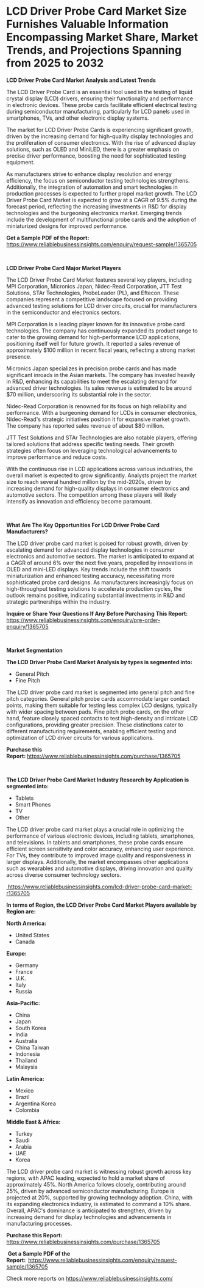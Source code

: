 <p><h1>LCD Driver Probe Card Market Size Furnishes Valuable Information Encompassing Market Share, Market Trends, and Projections Spanning from 2025 to 2032</h1></p><p><strong>LCD Driver Probe Card Market Analysis and Latest Trends</strong></p>
<p><p>The LCD Driver Probe Card is an essential tool used in the testing of liquid crystal display (LCD) drivers, ensuring their functionality and performance in electronic devices. These probe cards facilitate efficient electrical testing during semiconductor manufacturing, particularly for LCD panels used in smartphones, TVs, and other electronic display systems. </p><p>The market for LCD Driver Probe Cards is experiencing significant growth, driven by the increasing demand for high-quality display technologies and the proliferation of consumer electronics. With the rise of advanced display solutions, such as OLED and MiniLED, there is a greater emphasis on precise driver performance, boosting the need for sophisticated testing equipment. </p><p>As manufacturers strive to enhance display resolution and energy efficiency, the focus on semiconductor testing technologies strengthens. Additionally, the integration of automation and smart technologies in production processes is expected to further propel market growth. The LCD Driver Probe Card Market is expected to grow at a CAGR of 9.5% during the forecast period, reflecting the increasing investments in R&D for display technologies and the burgeoning electronics market. Emerging trends include the development of multifunctional probe cards and the adoption of miniaturized designs for improved performance.</p></p>
<p><strong>Get a Sample PDF of the Report:&nbsp;</strong> <a href="https://www.reliablebusinessinsights.com/enquiry/request-sample/1365705?utm_campaign=3003&utm_medium=2&utm_source=Github&utm_content=ia&utm_term=22032025&utm_id=lcd-driver-probe-card">https://www.reliablebusinessinsights.com/enquiry/request-sample/1365705</a></p>
<p>&nbsp;</p>
<p><strong>LCD Driver Probe Card Major Market Players</strong></p>
<p><p>The LCD Driver Probe Card Market features several key players, including MPI Corporation, Micronics Japan, Nidec-Read Corporation, JTT Test Solutions, STAr Technologies, ProbeLeader (PL), and Eftecon. These companies represent a competitive landscape focused on providing advanced testing solutions for LCD driver circuits, crucial for manufacturers in the semiconductor and electronics sectors.</p><p>MPI Corporation is a leading player known for its innovative probe card technologies. The company has continuously expanded its product range to cater to the growing demand for high-performance LCD applications, positioning itself well for future growth. It reported a sales revenue of approximately $100 million in recent fiscal years, reflecting a strong market presence.</p><p>Micronics Japan specializes in precision probe cards and has made significant inroads in the Asian markets. The company has invested heavily in R&D, enhancing its capabilities to meet the escalating demand for advanced driver technologies. Its sales revenue is estimated to be around $70 million, underscoring its substantial role in the sector.</p><p>Nidec-Read Corporation is renowned for its focus on high reliability and performance. With a burgeoning demand for LCDs in consumer electronics, Nidec-Read's strategic initiatives position it for expansive market growth. The company has reported sales revenue of about $80 million.</p><p>JTT Test Solutions and STAr Technologies are also notable players, offering tailored solutions that address specific testing needs. Their growth strategies often focus on leveraging technological advancements to improve performance and reduce costs.</p><p>With the continuous rise in LCD applications across various industries, the overall market is expected to grow significantly. Analysts project the market size to reach several hundred million by the mid-2020s, driven by increasing demand for high-quality displays in consumer electronics and automotive sectors. The competition among these players will likely intensify as innovation and efficiency become paramount.</p></p>
<p>&nbsp;</p>
<p><strong>What Are The Key Opportunities For LCD Driver Probe Card Manufacturers?</strong></p>
<p><p>The LCD driver probe card market is poised for robust growth, driven by escalating demand for advanced display technologies in consumer electronics and automotive sectors. The market is anticipated to expand at a CAGR of around 6% over the next five years, propelled by innovations in OLED and mini-LED displays. Key trends include the shift towards miniaturization and enhanced testing accuracy, necessitating more sophisticated probe card designs. As manufacturers increasingly focus on high-throughput testing solutions to accelerate production cycles, the outlook remains positive, indicating substantial investments in R&D and strategic partnerships within the industry.</p></p>
<p><strong>Inquire or Share Your Questions If Any Before Purchasing This Report:</strong> <a href="https://www.reliablebusinessinsights.com/enquiry/pre-order-enquiry/1365705?utm_campaign=3003&utm_medium=2&utm_source=Github&utm_content=ia&utm_term=22032025&utm_id=lcd-driver-probe-card">https://www.reliablebusinessinsights.com/enquiry/pre-order-enquiry/1365705</a></p>
<p>&nbsp;</p>
<p><strong>Market Segmentation</strong></p>
<p><strong>The LCD Driver Probe Card Market Analysis by types is segmented into:</strong></p>
<p><ul><li>General Pitch</li><li>Fine Pitch</li></ul></p>
<p><p>The LCD driver probe card market is segmented into general pitch and fine pitch categories. General pitch probe cards accommodate larger contact points, making them suitable for testing less complex LCD designs, typically with wider spacing between pads. Fine pitch probe cards, on the other hand, feature closely spaced contacts to test high-density and intricate LCD configurations, providing greater precision. These distinctions cater to different manufacturing requirements, enabling efficient testing and optimization of LCD driver circuits for various applications.</p></p>
<p><strong>Purchase this Report:&nbsp;</strong><a href="https://www.reliablebusinessinsights.com/purchase/1365705?utm_campaign=3003&utm_medium=2&utm_source=Github&utm_content=ia&utm_term=22032025&utm_id=lcd-driver-probe-card">https://www.reliablebusinessinsights.com/purchase/1365705</a></p>
<p>&nbsp;</p>
<p><strong>The LCD Driver Probe Card Market Industry Research by Application is segmented into:</strong></p>
<p><ul><li>Tablets</li><li>Smart Phones</li><li>TV</li><li>Other</li></ul></p>
<p><p>The LCD driver probe card market plays a crucial role in optimizing the performance of various electronic devices, including tablets, smartphones, and televisions. In tablets and smartphones, these probe cards ensure efficient screen sensitivity and color accuracy, enhancing user experience. For TVs, they contribute to improved image quality and responsiveness in larger displays. Additionally, the market encompasses other applications such as wearables and automotive displays, driving innovation and quality across diverse consumer technology sectors.</p></p>
<p><a href="https://www.reliablebusinessinsights.com/lcd-driver-probe-card-market-r1365705?utm_campaign=3003&utm_medium=2&utm_source=Github&utm_content=ia&utm_term=22032025&utm_id=lcd-driver-probe-card">&nbsp;https://www.reliablebusinessinsights.com/lcd-driver-probe-card-market-r1365705</a></p>
<p><strong>In terms of Region, the LCD Driver Probe Card Market Players available by Region are:</strong></p>
<p>
    <p> <strong> North America: </strong>
        <ul>
            <li>United States</li>
            <li>Canada</li>
        </ul>
        </p> 
    <p> <strong> Europe: </strong>
        <ul>
            <li>Germany</li>
            <li>France</li>
            <li>U.K.</li>
            <li>Italy</li>
            <li>Russia</li>
        </ul>
        </p> 
    <p> <strong> Asia-Pacific: </strong>
        <ul>
            <li>China</li>
            <li>Japan</li>
            <li>South Korea</li>
            <li>India</li>
            <li>Australia</li>
            <li>China Taiwan</li>
            <li>Indonesia</li>
            <li>Thailand</li>
            <li>Malaysia</li>
        </ul>
        </p> 
    <p> <strong> Latin America: </strong>
        <ul>
            <li>Mexico</li>
            <li>Brazil</li>
            <li>Argentina Korea</li>
            <li>Colombia</li>
        </ul>
        </p> 
    <p> <strong> Middle East & Africa: </strong>
        <ul>
            <li>Turkey</li>
            <li>Saudi</li>
            <li>Arabia</li>
            <li>UAE</li>
            <li>Korea</li>
        </ul>
    </p>
    </p>
<p><p>The LCD driver probe card market is witnessing robust growth across key regions, with APAC leading, expected to hold a market share of approximately 45%. North America follows closely, contributing around 25%, driven by advanced semiconductor manufacturing. Europe is projected at 20%, supported by growing technology adoption. China, with its expanding electronics industry, is estimated to command a 10% share. Overall, APAC's dominance is anticipated to strengthen, driven by increasing demand for display technologies and advancements in manufacturing processes.</p></p>
<p><strong>Purchase this Report: </strong><a href="https://www.reliablebusinessinsights.com/purchase/1365705?utm_campaign=3003&utm_medium=2&utm_source=Github&utm_content=ia&utm_term=22032025&utm_id=lcd-driver-probe-card">https://www.reliablebusinessinsights.com/purchase/1365705</a></p>
<p>&nbsp;<strong>Get a Sample PDF of the Report:&nbsp;&nbsp;</strong><a href="https://www.reliablebusinessinsights.com/enquiry/request-sample/1365705?utm_campaign=3003&utm_medium=2&utm_source=Github&utm_content=ia&utm_term=22032025&utm_id=lcd-driver-probe-card">https://www.reliablebusinessinsights.com/enquiry/request-sample/1365705</a></p>
<p><strong></strong></p>
<p>Check more reports on <a href="https://www.reliablebusinessinsights.com/?utm_campaign=3003&utm_medium=2&utm_source=Github&utm_content=ia&utm_term=22032025&utm_id=lcd-driver-probe-card">https://www.reliablebusinessinsights.com/</a></p>